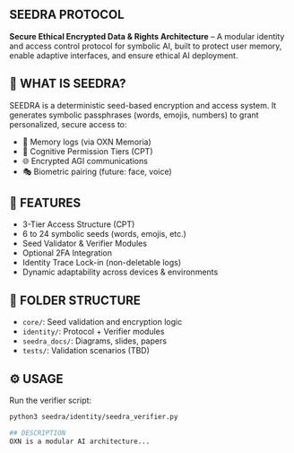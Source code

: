 ## SEEDRA PROTOCOL

**Secure Ethical Encrypted Data & Rights Architecture** – A modular identity and access control protocol for symbolic AI, built to protect user memory, enable adaptive interfaces, and ensure ethical AI deployment.

## 🔐 WHAT IS SEEDRA?

SEEDRA is a deterministic seed-based encryption and access system. It generates symbolic passphrases (words, emojis, numbers) to grant personalized, secure access to:

- 🧠 Memory logs (via OXN Memoria)
- 🔐 Cognitive Permission Tiers (CPT)
- 🌐 Encrypted AGI communications
- 🎭 Biometric pairing (future: face, voice)

## 🌱 FEATURES

- 3-Tier Access Structure (CPT)
- 6 to 24 symbolic seeds (words, emojis, etc.)
- Seed Validator & Verifier Modules
- Optional 2FA Integration
- Identity Trace Lock-in (non-deletable logs)
- Dynamic adaptability across devices & environments

## 📁 FOLDER STRUCTURE

- `core/`: Seed validation and encryption logic  
- `identity/`: Protocol + Verifier modules  
- `seedra_docs/`: Diagrams, slides, papers  
- `tests/`: Validation scenarios (TBD)

## ⚙️ USAGE

Run the verifier script:
```bash
python3 seedra/identity/seedra_verifier.py

## DESCRIPTION
OXN is a modular AI architecture...